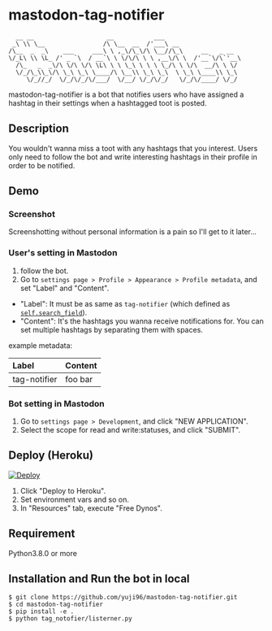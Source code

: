 # mastodon-tag-notifier

```
  __ __                    __           ___                     
 _\ \\ \__                /\ \__  __  /'___\ __                 
/\__  _  _\    ___     ___\ \ ,_\/\_\/\ \__//\_\     __   _ __  
\/_L\ \\ \L_ /' _ `\  / __`\ \ \/\/\ \ \ ,__\/\ \  /'__`\/\`'__\
  /\_   _  _\/\ \/\ \/\ \L\ \ \ \_\ \ \ \ \_/\ \ \/\  __/\ \ \/ 
  \/_/\_\\_\/\ \_\ \_\ \____/\ \__\\ \_\ \_\  \ \_\ \____\\ \_\ 
     \/_//_/  \/_/\/_/\/___/  \/__/ \/_/\/_/   \/_/\/____/ \/_/ 
```

mastodon-tag-notifier is a bot that notifies users who have assigned a hashtag in their settings when a hashtagged toot is posted.

## Description
You wouldn't wanna miss a toot with any hashtags that you interest.
Users only need to follow the bot and write interesting hashtags in their profile in order to be notified.

## Demo
### Screenshot
Screenshotting without personal information is a pain so I'll get to it later...

### User's setting in Mastodon
1. follow the bot.
2. Go to `settings page > Profile > Appearance > Profile metadata`, and set "Label" and "Content".
  - "Label": It must be as same as `tag-notifier` (which defined as [`self.search_field`][1]).
  - "Content": It's the hashtags you wanna receive notifications for. You can set multiple hashtags by separating them with spaces.

[1]: https://github.com/yuji96/mastodon-tag-notifier/blob/f41a3bdaffb94566c4e18bf0681e89bf87f77e1d/tag_notifier/listener.py#L38

example metadata:

|Label|Content|
|:--|:--| 
|tag-notifier|foo bar|

### Bot setting in Mastodon

1. Go to `settings page > Development`, and click "NEW APPLICATION".
2. Select the scope for read and write:statuses, and click "SUBMIT".


## Deploy (Heroku)
[![Deploy](https://www.herokucdn.com/deploy/button.svg)](https://heroku.com/deploy)
1. Click "Deploy to Heroku".
2. Set environment vars and so on.
3. In "Resources" tab, execute "Free Dynos".

## Requirement
Python3.8.0 or more

## Installation and Run the bot in local
```
$ git clone https://github.com/yuji96/mastodon-tag-notifier.git
$ cd mastodon-tag-notifier
$ pip install -e .
$ python tag_notofier/listerner.py
```




